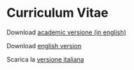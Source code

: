# Curriculum Vitae

Download [academic versione (in english)](https://github.com/scappati/CV/releases/latest/download/CV_academic.pdf)

Download [english version](https://github.com/scappati/CV/releases/latest/download/CV_english.pdf)

Scarica la [versione italiana](https://github.com/scappati/CV/releases/latest/download/CV_italian.pdf)

